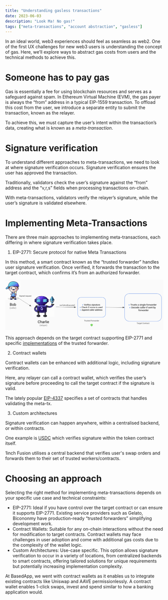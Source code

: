 ```yaml
---
title: "Understanding gasless transactions"
date: 2023-06-03
description: "Look Ma! No gas!"
tags: ["meta-transactions", "account abstraction", "gasless"]
---
```


In an ideal world, web3 experiences should feel as seamless as web2. One of the first UX challenges for new web3 users is understanding the concept of gas. Here, we’ll explore ways to abstract gas costs from users and the technical methods to achieve this.

# Someone has to pay gas

Gas is essentially a fee for using blockchain resources and serves as a safeguard against spam. In Ethereum Virtual Machine (EVM), the gas payer is always the “from” address in a typical EIP-1559 transaction. To offload this cost from the user, we introduce a separate entity to submit the transaction, known as the relayer.

To achieve this, we must capture the user’s intent within the transaction’s data, creating what is known as a _meta-transaction_.

# Signature verification

To understand different approaches to meta-transactions, we need to look at where signature verification occurs. Signature verification ensures the user has approved the transaction.

Traditionally, validators check the user’s signature against the “from” address and the “v,r,s” fields when processing transactions on-chain.

With meta-transactions, validators verify the relayer’s signature, while the user’s signature is validated elsewhere.

# Implementing Meta-Transactions

There are three main approaches to implementing meta-transactions, each differing in where signature verification takes place.

1. EIP-2771: Secure protocol for native Meta Transactions

In this method, a smart contract known as the “trusted forwarder” handles user signature verification. Once verified, it forwards the transaction to the target contract, which confirms it’s from an authorized forwarder.

![EIP-2771](eip-2771.png)

This approach depends on the target contract supporting EIP-2771 and specific [implementations](https://github.com/bcnmy/mexa/blob/master/contracts/6/forwarder/BiconomyForwarder.sol) of the trusted forwarder.

2. Contract wallets

Contract wallets can be enhanced with additional logic, including signature verification.

Here, any relayer can call a contract wallet, which verifies the user’s signature before proceeding to call the target contract if the signature is valid.

The lately popular [EIP-4337](https://eips.ethereum.org/EIPS/eip-4337#required-entry-point-contract-functionality) specifies a set of contracts that handles validating the meta-tx.

3. Custom architectures

Signature verification can happen anywhere, within a centralised backend, or within contracts.

One example is [USDC](https://polygonscan.com/token/0x2791bca1f2de4661ed88a30c99a7a9449aa84174#writeProxyContract) which verifies signature within the token contract itself.

1inch Fusion utilises a central backend that verifies user's swap orders and forwards them to their set of trusted workers/contracts.


# Choosing an approach

Selecting the right method for implementing meta-transactions depends on your specific use case and technical constraints:

- EIP-2771: Ideal if you have control over the target contract or can ensure it supports EIP-2771. Existing service providers such as Gelato, Bicononmy have production-ready  “trusted forwarders” simplifying development work.
- Contract Wallets: Suitable for any on-chain interactions without the need for modification to target contracts. Contract wallets may face challenges in user adoption and come with additional gas costs due to the complexity of the wallet logic.
- Custom Architectures: Use-case specific. This option allows signature verification to occur in a variety of locations, from centralized backends to smart contracts, offering tailored solutions for unique requirements but potentially increasing implementation complexity.

At BasedApp, we went with contract wallets as it enables us to integrate existing contracts like Uniswap and AAVE permissionlessly. A contract wallet enables 1-click swaps, invest and spend similar to how a banking application would. 